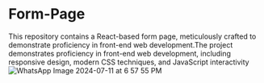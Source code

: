 # Form-Page
This repository contains a React-based form page, meticulously crafted to demonstrate proficiency in front-end web development.The project demonstrates proficiency in front-end web development, including responsive design, modern CSS techniques, and JavaScript interactivity
![WhatsApp Image 2024-07-11 at 6 57 55 PM](https://github.com/manveenmann/Form-Page/assets/139463469/54ac85a8-bbcb-407e-b8a9-cafbc8ef7803)
